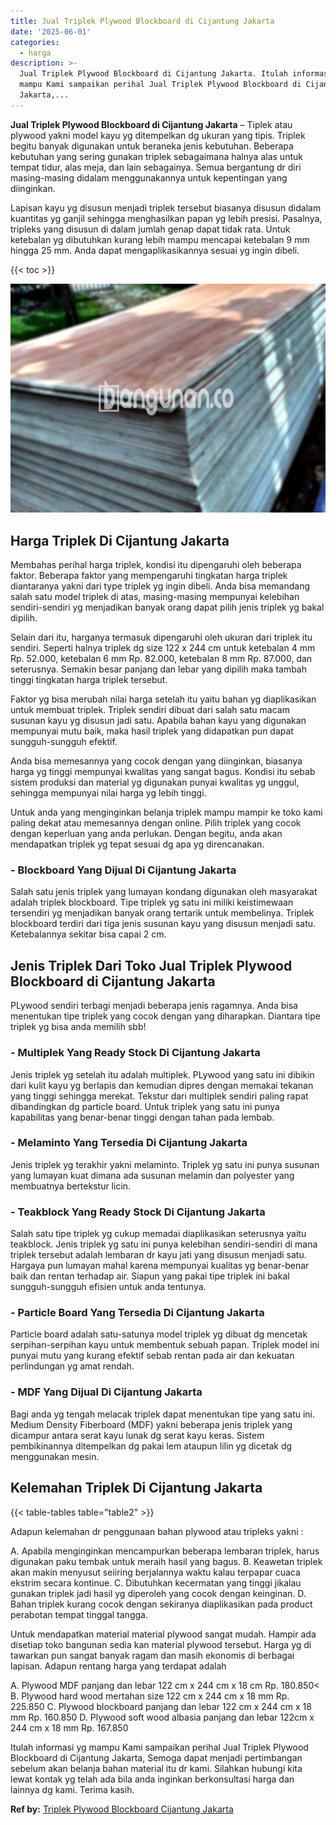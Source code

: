 ```yaml
---
title: Jual Triplek Plywood Blockboard di Cijantung Jakarta
date: '2025-06-01'
categories:
  - harga
description: >-
  Jual Triplek Plywood Blockboard di Cijantung Jakarta. Itulah informasi yg
  mampu Kami sampaikan perihal Jual Triplek Plywood Blockboard di Cijantung
  Jakarta,...
---
```


**Jual Triplek Plywood Blockboard di Cijantung Jakarta** – Tiplek atau plywood yakni model kayu yg ditempelkan dg ukuran yang tipis. Triplek begitu banyak digunakan untuk beraneka jenis kebutuhan. Beberapa kebutuhan yang sering gunakan triplek sebagaimana halnya alas untuk tempat tidur, alas meja, dan lain sebagainya. Semua bergantung dr diri masing-masing didalam menggunakannya untuk kepentingan yang diinginkan.

Lapisan kayu yg disusun menjadi triplek tersebut biasanya disusun didalam kuantitas yg ganjil sehingga menghasilkan papan yg lebih presisi. Pasalnya, tripleks yang disusun di dalam jumlah genap dapat tidak rata. Untuk ketebalan yg dibutuhkan kurang lebih mampu mencapai ketebalan 9 mm hingga 25 mm. Anda dapat mengaplikasikannya sesuai yg ingin dibeli.

{{< toc >}}

![Jual Triplek Plywood Blockboard di Cijantung Jakarta](/images/jual-triplek-murah-09.png)

## Harga Triplek Di Cijantung Jakarta

Membahas perihal harga triplek, kondisi itu dipengaruhi oleh beberapa faktor. Beberapa faktor yang mempengaruhi tingkatan harga triplek diantaranya yakni dari type triplek yg ingin dibeli. Anda bisa memandang salah satu model triplek di atas, masing-masing mempunyai kelebihan sendiri-sendiri yg menjadikan banyak orang dapat pilih jenis triplek yg bakal dipilih.

Selain dari itu, harganya termasuk dipengaruhi oleh ukuran dari triplek itu sendiri. Seperti halnya triplek dg size 122 x 244 cm untuk ketebalan 4 mm Rp. 52.000, ketebalan 6 mm Rp. 82.000, ketebalan 8 mm Rp. 87.000, dan seterusnya. Semakin besar panjang dan lebar yang dipilih maka tambah tinggi tingkatan harga triplek tersebut.

Faktor yg bisa merubah nilai harga setelah itu yaitu bahan yg diaplikasikan untuk membuat triplek. Triplek sendiri dibuat dari salah satu macam susunan kayu yg disusun jadi satu. Apabila bahan kayu yang digunakan mempunyai mutu baik, maka hasil triplek yang didapatkan pun dapat sungguh-sungguh efektif.

Anda bisa memesannya yang cocok dengan yang diinginkan, biasanya harga yg tinggi mempunyai kwalitas yang sangat bagus. Kondisi itu sebab sistem produksi dan material yg digunakan punyai kwalitas yg unggul, sehingga mempunyai nilai harga yg lebih tinggi.

Untuk anda yang menginginkan belanja triplek mampu mampir ke toko kami paling dekat atau memesannya dengan online. Pilih triplek yang cocok dengan keperluan yang anda perlukan. Dengan begitu, anda akan mendapatkan triplek yg tepat sesuai dg apa yg direncanakan.

### \- Blockboard Yang Dijual Di Cijantung Jakarta

Salah satu jenis triplek yang lumayan kondang digunakan oleh masyarakat adalah triplek blockboard. Tipe triplek yg satu ini miliki keistimewaan tersendiri yg menjadikan banyak orang tertarik untuk membelinya. Triplek blockboard terdiri dari tiga jenis susunan kayu yang disusun menjadi satu. Ketebalannya sekitar bisa capai 2 cm.

## Jenis Triplek Dari Toko Jual Triplek Plywood Blockboard di Cijantung Jakarta

PLywood sendiri terbagi menjadi beberapa jenis ragamnya. Anda bisa menentukan tipe triplek yang cocok dengan yang diharapkan. Diantara tipe triplek yg bisa anda memilih sbb!

### \- Multiplek Yang Ready Stock Di Cijantung Jakarta

Jenis triplek yg setelah itu adalah multiplek. PLywood yang satu ini dibikin dari kulit kayu yg berlapis dan kemudian dipres dengan memakai tekanan yang tinggi sehingga merekat. Tekstur dari multiplek sendiri paling rapat dibandingkan dg particle board. Untuk triplek yang satu ini punya kapabilitas yang benar-benar tinggi dengan tahan pada lembab.

### \- Melaminto Yang Tersedia Di Cijantung Jakarta

Jenis triplek yg terakhir yakni melaminto. Triplek yg satu ini punya susunan yang lumayan kuat dimana ada susunan melamin dan polyester yang membuatnya bertekstur licin.

### \- Teakblock Yang Ready Stock Di Cijantung Jakarta

Salah satu tipe triplek yg cukup memadai diaplikasikan seterusnya yaitu teakblock. Jenis triplek yg satu ini punya kelebihan sendiri-sendiri di mana triplek tersebut adalah lembaran dr kayu jati yang disusun menjadi satu. Hargaya pun lumayan mahal karena mempunyai kualitas yg benar-benar baik dan rentan terhadap air. Siapun yang pakai tipe triplek ini bakal sungguh-sungguh efisien untuk anda tentunya.

### \- Particle Board Yang Tersedia Di Cijantung Jakarta

Particle board adalah satu-satunya model triplek yg dibuat dg mencetak serpihan-serpihan kayu untuk membentuk sebuah papan. Triplek model ini punyai mutu yang kurang efektif sebab rentan pada air dan kekuatan perlindungan yg amat rendah.

### \- MDF Yang Dijual Di Cijantung Jakarta

Bagi anda yg tengah melacak triplek dapat menentukan tipe yang satu ini. Medium Density Fiberboard (MDF) yakni beberapa jenis triplek yang dicampur antara serat kayu lunak dg serat kayu keras. Sistem pembikinannya ditempelkan dg pakai lem ataupun lilin yg dicetak dg menggunakan mesin.

## Kelemahan Triplek Di Cijantung Jakarta

{{< table-tables table="table2" >}}

Adapun kelemahan dr penggunaan bahan plywood atau tripleks yakni :

A. Apabila menginginkan mencampurkan beberapa lembaran triplek, harus digunakan paku tembak untuk meraih hasil yang bagus. B. Keawetan triplek akan makin menyusut seiiring berjalannya waktu kalau terpapar cuaca ekstrim secara kontinue. C. Dibutuhkan kecermatan yang tinggi jikalau gunakan triplek jadi hasil yg diperoleh yang cocok dengan keinginan. D. Bahan triplek kurang cocok dengan sekiranya diaplikasikan pada product perabotan tempat tinggal tangga.

Untuk mendapatkan material material plywood sangat mudah. Hampir ada disetiap toko bangunan sedia kan material plywood tersebut. Harga yg di tawarkan pun sangat banyak ragam dan masih ekonomis di berbagai lapisan. Adapun rentang harga yang terdapat adalah

A. Plywood MDF panjang dan lebar 122 cm x 244 cm x 18 cm Rp. 180.850< B. Plywood hard wood mertahan size 122 cm x 244 cm x 18 mm Rp. 225.850 C. Plywood blockboard panjang dan lebar 122 cm x 244 cm x 18 mm Rp. 160.850 D. Plywood soft wood albasia panjang dan lebar 122cm x 244 cm x 18 mm Rp. 167.850

Itulah informasi yg mampu Kami sampaikan perihal Jual Triplek Plywood Blockboard di Cijantung Jakarta, Semoga dapat menjadi pertimbangan sebelum akan belanja bahan material itu dr kami. Silahkan hubungi kita lewat kontak yg telah ada bila anda inginkan berkonsultasi harga dan lainnya dg kami. Terima kasih.

**Ref by:** [Triplek Plywood Blockboard Cijantung Jakarta](https://id.wikipedia.org/wiki/Triplek)
